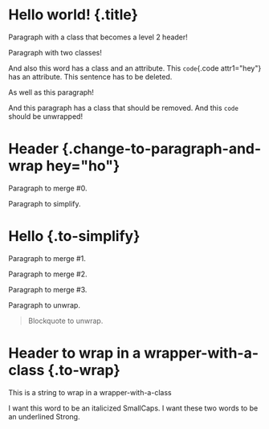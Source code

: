 # Hello world! {.title}

<div class="paragraph-with-a-class" wrapper=1>

Paragraph with a class that becomes a level 2 header!

</div>

<div class="paragraph-with-another-class and-another" ble="ble" wrapper=1>

Paragraph with two classes!

</div>

And also this <span class="word-with-a-class" bli="blo">word</span> has a class and an attribute. This `code`{.code attr1="hey"} has an attribute. <span class="delete">This sentence has to be deleted.</span>

<div class="delete" wrapper=1>

As well as this paragraph!

</div>

<div class="remove-class" wrapper=1>

And this paragraph has a class that should be removed. And this `code` should be unwrapped!

</div>

# Header {.change-to-paragraph-and-wrap hey="ho"}

<div class="to-merge" wrapper=1>

Paragraph to merge #0.

</div>

<div class="to-simplify" wrapper=1 hello=hey>

Paragraph to simplify.

</div>

# Hello {.to-simplify}

<div class="to-merge" wrapper=1>

Paragraph to merge #1.

</div>

<div class="to-merge" wrapper=1>

Paragraph to merge #2.

</div>

<div class="to-merge" wrapper=1>

Paragraph to merge #3.

</div>

<div class="to-unwrap" wrapper="1">

Paragraph to unwrap.

</div>

<div class="to-unwrap">

> Blockquote to unwrap.

</div>

# Header to wrap in a wrapper-with-a-class {.to-wrap}

This is a <span class="to-wrap">string</span> to wrap in a wrapper-with-a-class

I want this <span class="to-small-caps-wrapped-in-italics">word</span> to be an italicized SmallCaps. I want these <span class="to-strong-wrapped-in-underline">two words</span> to be an underlined Strong. 